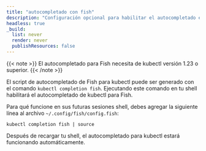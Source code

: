 ```yaml
---
title: "autocompletado con fish"
description: "Configuración opcional para habilitar el autocompletado en la shell fish."
headless: true
_build:
  list: never
  render: never
  publishResources: false
---
```


{{< note >}}
El autocompletado para Fish necesita de kubectl versión 1.23 o superior.
{{< /note >}}

El script de autocompletado de Fish para kubectl puede ser generado con el comando `kubectl completion fish`. Ejecutando este comando en tu shell habilitará el autocompletado de kubectl para Fish.

Para qué funcione en sus futuras sesiones shell, debes agregar la siguiente línea al archivo `~/.config/fish/config.fish`:

```shell
kubectl completion fish | source
```

Después de recargar tu shell, el autocompletado para kubectl estará funcionando automáticamente.

